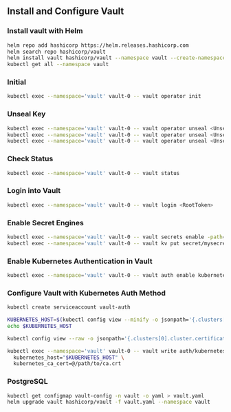 ## Install and Configure Vault

### Install vault with Helm

```bash
helm repo add hashicorp https://helm.releases.hashicorp.com
helm search repo hashicorp/vault
helm install vault hashicorp/vault --namespace vault --create-namespace
kubectl get all --namespace vault
```

### Initial

```bash
kubectl exec --namespace='vault' vault-0 -- vault operator init
```

### Unseal Key
```bash
kubectl exec --namespace='vault' vault-0 -- vault operator unseal <UnsealKey1>
kubectl exec --namespace='vault' vault-0 -- vault operator unseal <UnsealKey2>
kubectl exec --namespace='vault' vault-0 -- vault operator unseal <UnsealKey3>

```

### Check Status

```bash
kubectl exec --namespace='vault' vault-0 -- vault status
```

### Login into Vault

```bash
kubectl exec --namespace='vault' vault-0 -- vault login <RootToken>
```

### Enable Secret Engines

```bash
kubectl exec --namespace='vault' vault-0 -- vault secrets enable -path=secret kv-v2
kubectl exec --namespace='vault' vault-0 -- vault kv put secret/mysecret value="my-secret"
```

###  Enable Kubernetes Authentication in Vault

```bash
kubectl exec --namespace='vault' vault-0 -- vault auth enable kubernetes
```

### Configure Vault with Kubernetes Auth Method

```bash
kubectl create serviceaccount vault-auth

KUBERNETES_HOST=$(kubectl config view --minify -o jsonpath='{.clusters[0].cluster.server}')
echo $KUBERNETES_HOST

kubectl config view --raw -o jsonpath='{.clusters[0].cluster.certificate-authority-data}' | base64 --decode > ca.crt
```

```bash
kubectl exec --namespace='vault' vault-0 -- vault write auth/kubernetes/config \
  kubernetes_host="$KUBERNETES_HOST" \
  kubernetes_ca_cert=@/path/to/ca.crt
```

### PostgreSQL

```bash
kubectl get configmap vault-config -n vault -o yaml > vault.yaml
helm upgrade vault hashicorp/vault -f vault.yaml --namespace vault
```